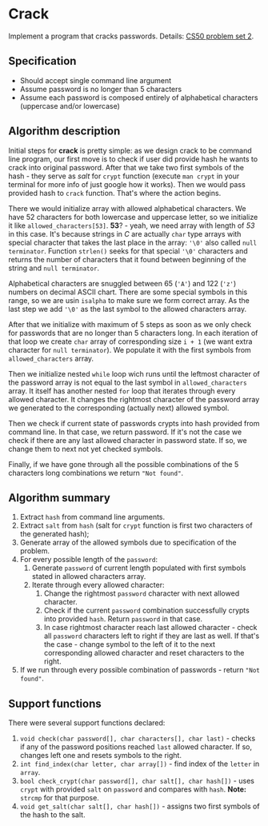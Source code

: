 # Crack

Implement a program that cracks passwords. Details: [CS50 problem set 2](https://docs.cs50.net/2018/x/psets/2/crack/crack.html).

## Specification

* Should accept single command line argument
* Assume password is no longer than 5 characters
* Assume each password is composed entirely of alphabetical characters (uppercase and/or lowercase)

## Algorithm description

Initial steps for **crack** is pretty simple: as we design crack to be command line program, our first move is to check if user did provide hash he wants to crack into original password. After that we take two first symbols of the hash - they serve as *salt* for `crypt` function (execute `man crypt` in your terminal for more info of just google how it works). Then we would pass provided hash to `crack` function. That's where the action begins.

There we would initialize array with allowed alphabetical characters. We have 52 characters for both lowercase and uppercase letter, so we initialize it like `allowed_characters[53]`. **53**? - yeah, we need array with length of *53* in this case. It's because strings in *C* are actually `char` type arrays with special character that takes the last place in the array: `'\0'` also called `null terminator`. Function `strlen()` seeks for that special `'\0'` characters and returns the number of characters that it found between beginning of the string and `null terminator`.

Alphabetical characters are snuggled between 65 (`'A'`) and 122 (`'z'`) numbers on decimal ASCII chart. There are some special symbols in this range, so we are usin `isalpha` to make sure we form correct array. As the last step we add `'\0'` as the last symbol to the allowed characters array.

After that we initialize with maximum of 5 steps as soon as we only check for passwords that are no longer than 5 characters long. In each iteration of that loop we create `char` array of corresponding size `i + 1` (we want extra character for `null terminator`). We populate it with the first symbols from `allowed_characters` array.

Then we initialize nested `while` loop wich runs until the leftmost character of the password array is not equal to the last symbol in `allowed_characters` array. It itself has another nested `for` loop that iterates through every allowed character. It changes the rightmost character of the password array we generated to the corresponding (actually next) allowed symbol.

Then we check if current state of passwords crypts into hash provided from command line. In that case, we return password. If it's not the case we check if there are any last allowed character in password state. If so, we change them to next not yet checked symbols.

Finally, if we have gone through all the possible combinations of the 5 characters long combinations we return `"Not found"`.

## Algorithm summary

1. Extract `hash` from command line arguments.
2. Extract `salt` from `hash` (salt for `crypt` function is first two characters of the generated hash);
3. Generate array of the allowed symbols due to specification of the problem.
4. For every possible length of the `password`:
    1. Generate `password` of current length populated with first symbols stated in allowed characters array.
    2. Iterate through every allowed character:
       1. Change the rightmost `password` character with next allowed character.
       2. Check if the current `password` combination successfully crypts into provided `hash`. Return `password` in that case.
       3. In case rightmost character reach last allowed character - check all `password` characters left to right if they are last as well. If that's the case - change symbol to the left of it to the next corresponding allowed character and reset characters to the right.
5. If we run through every possible combination of passwords - return `"Not found"`.

## Support functions

There were several support functions declared:

1. `void check(char password[], char characters[], char last)` - checks if any of the password positions reached `last` allowed character. If so, changes left one and resets symbols to the right.
2. `int find_index(char letter, char array[])` - find index of the `letter` in `array`.
3. `bool check_crypt(char password[], char salt[], char hash[])` - uses `crypt` with provided `salt` on `password` and compares with `hash`. **Note:** `strcmp` for that purpose.
4. `void get_salt(char salt[], char hash[])` - assigns two first symbols of the hash to the salt.
